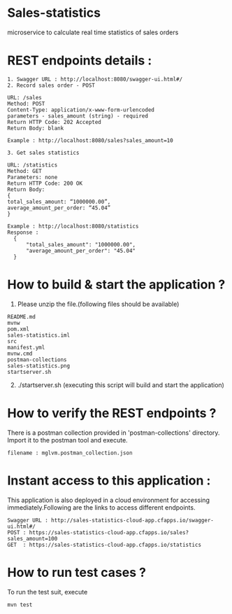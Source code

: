 # Sales-statistics
microservice to calculate real time statistics of sales orders

# REST endpoints details :
```
1. Swagger URL : http://localhost:8080/swagger-ui.html#/
2. Record sales order - POST

URL: /sales
Method: POST
Content-Type: application/x-www-form-urlencoded
parameters - sales_amount (string) - required
Return HTTP Code: 202 Accepted
Return Body: blank

Example : http://localhost:8080/sales?sales_amount=10

3. Get sales statistics

URL: /statistics
Method: GET
Parameters: none
Return HTTP Code: 200 OK
Return Body:
{
total_sales_amount: “1000000.00”,
average_amount_per_order: “45.04”
}

Example : http://localhost:8080/statistics
Response :
  {
      "total_sales_amount": "1000000.00",
      "average_amount_per_order": "45.04"
  }
```
# How to build & start the application ?

1. Please unzip the file.(following files should be available)
```
README.md
mvnw
pom.xml
sales-statistics.iml
src
manifest.yml
mvnw.cmd
postman-collections
sales-statistics.png
startserver.sh
```

2. ./startserver.sh (executing this script will build and start the application)

# How to verify the REST endpoints ?

There is a postman collection provided in 'postman-collections' directory. Import it to the postman tool and execute.
```
filename : mglvm.postman_collection.json
```
# Instant access to this application :
This application is also deployed in a cloud environment for accessing immediately.Following are the links to access different endpoints.
```
Swagger URL : http://sales-statistics-cloud-app.cfapps.io/swagger-ui.html#/
POST : https://sales-statistics-cloud-app.cfapps.io/sales?sales_amount=100
GET  : https://sales-statistics-cloud-app.cfapps.io/statistics

```
# How to run test cases ?
To run the test suit, execute
```
mvn test
```


